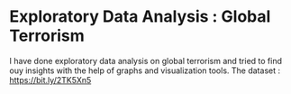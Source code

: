 # Exploratory Data Analysis : Global Terrorism
I have done exploratory data analysis on global terrorism and tried to find ouy insights with the help of graphs and visualization  tools. The dataset : https://bit.ly/2TK5Xn5

